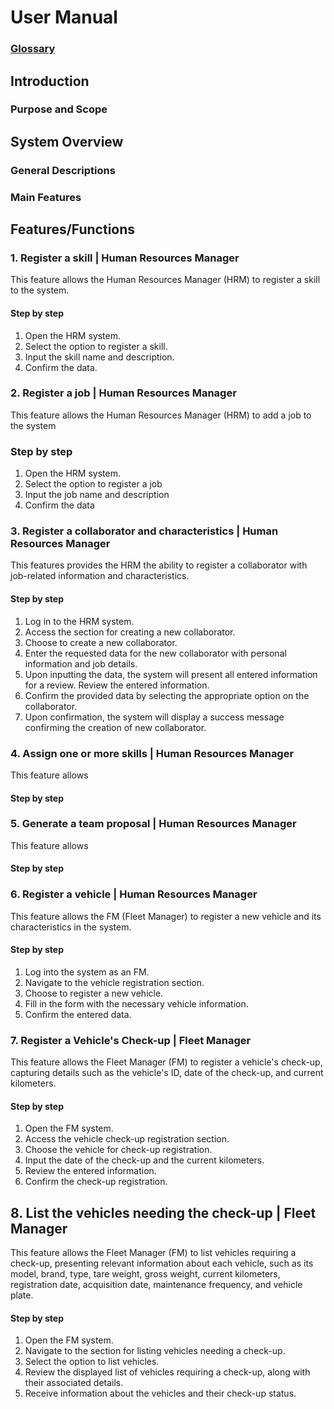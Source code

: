 # User Manual


### [Glossary](global-artifacts/01.requirements-engineering/glossary.md)



## Introduction
### Purpose and Scope


## System Overview

### General Descriptions

### Main Features



## Features/Functions

###  1. Register a skill | Human Resources Manager

This feature allows the Human Resources Manager (HRM) to register a skill to the system.

#### Step by step

1. Open the HRM system.
2. Select the option to register a skill.
3. Input the skill name and description.
4. Confirm the data.

### 2. Register a job | Human Resources Manager

This feature allows the Human Resources Manager (HRM) to add a job to the system

### Step by step
1. Open the HRM system.
2. Select the option to register a job
3. Input the job name and description
4. Confirm the data


### 3. Register a collaborator and characteristics | Human Resources Manager

This features provides the HRM the ability to register a collaborator with job-related information and characteristics.

#### Step by step

1. Log in to the HRM system.
2. Access the section for creating a new collaborator.
3. Choose to create a new collaborator.
4. Enter the requested data for the new collaborator with personal information and job details.
5. Upon inputting the data, the system will present all entered information for a review. Review the entered information.
6. Confirm the provided data by selecting the appropriate option on the collaborator.
7. Upon confirmation, the system will display a success message confirming the creation of new collaborator.


### 4. Assign one or more skills | Human Resources Manager

This feature allows

#### Step by step

### 5. Generate a team proposal | Human Resources Manager

This feature allows

#### Step by step

### 6. Register a vehicle | Human Resources Manager

This feature allows the FM (Fleet Manager) to register a new vehicle and its characteristics in the system.

#### Step by step
1. Log into the system as an FM.
2. Navigate to the vehicle registration section.
3. Choose to register a new vehicle.
4. Fill in the form with the necessary vehicle information.
5. Confirm the entered data.


### 7. Register a Vehicle's Check-up | Fleet Manager

This feature allows the Fleet Manager (FM) to register a vehicle's check-up, capturing details such as the vehicle's ID, date of the check-up, and current kilometers.

#### Step by step

1. Open the FM system.
2. Access the vehicle check-up registration section.
3. Choose the vehicle for check-up registration.
4. Input the date of the check-up and the current kilometers.
5. Review the entered information.
6. Confirm the check-up registration.

## 8. List the vehicles needing the check-up | Fleet Manager

This feature allows the Fleet Manager (FM) to list vehicles requiring a check-up, presenting relevant information about each vehicle, such as its model, brand, type, tare weight, gross weight, current kilometers, registration date, acquisition date, maintenance frequency, and vehicle plate.

#### Step by step

1. Open the FM system.
2. Navigate to the section for listing vehicles needing a check-up.
3. Select the option to list vehicles.
4. Review the displayed list of vehicles requiring a check-up, along with their associated details.
5. Receive information about the vehicles and their check-up status.